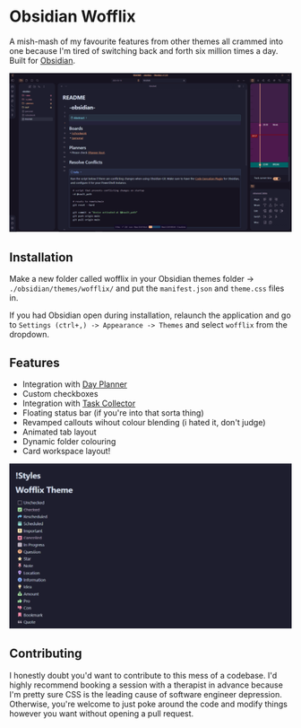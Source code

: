 # Obsidian Wofflix
A mish-mash of my favourite features from other themes all crammed into one because I'm tired of switching back and forth six million times a day. Built for [Obsidian](https://obsidian.md).

![wofflix thenme](obsidian-wofflix.png)

## Installation
Make a new folder called wofflix in your Obsidian themes folder -> ``./obsidian/themes/wofflix/`` and put the ``manifest.json`` and ``theme.css`` files in.

If you had Obsidian open during installation, relaunch the application and go to ``Settings (ctrl+,) -> Appearance -> Themes`` and select ``wofflix`` from the dropdown.

## Features
- Integration with [Day Planner](https://github.com/lynchjames/obsidian-day-planner)
- Custom checkboxes
- Integration with [Task Collector](https://github.com/ebullient/obsidian-task-collector)
- Floating status bar (if you're into that sorta thing)
- Revamped callouts wihout colour blending (i hated it, don't judge)
- Animated tab layout
- Dynamic folder colouring
- Card workspace layout!

![wofflix checkboxes](wofflix-checkboxes.png)

## Contributing
I honestly doubt you'd want to contribute to this mess of a codebase. I'd highly recommend booking a session with a therapist in advance because I'm pretty sure CSS is the leading cause of software engineer depression. Otherwise, you're welcome to just poke around the code and modify things however you want without opening a pull request.
